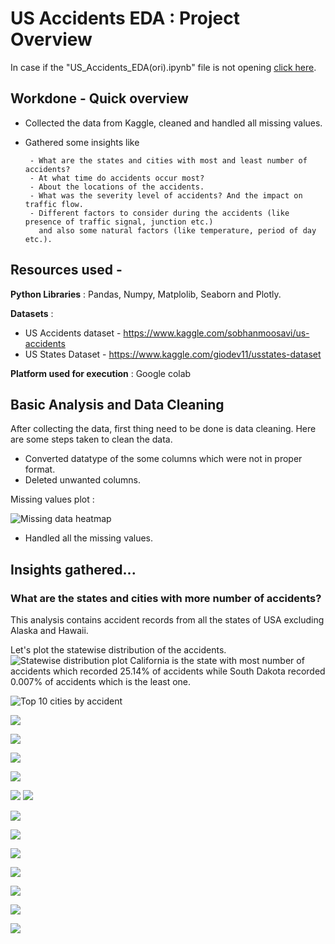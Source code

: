 # US Accidents EDA : Project Overview
In case if the "US_Accidents_EDA(ori).ipynb" file is not opening [click here](https://colab.research.google.com/drive/1QSCa9lT2yHZGg9IL2CWxV1TT6T-pMnVk?authuser=1#scrollTo=zgKp7GnL94Ew).

## Workdone - Quick overview

- Collected the data from Kaggle, cleaned and handled all missing values.
- Gathered some insights like 

       - What are the states and cities with most and least number of accidents?
       - At what time do accidents occur most?
       - About the locations of the accidents.
       - What was the severity level of accidents? And the impact on traffic flow.
       - Different factors to consider during the accidents (like presence of traffic signal, junction etc.) 
         and also some natural factors (like temperature, period of day etc.).
 
## Resources used -
**Python Libraries** : Pandas, Numpy, Matplolib, Seaborn and Plotly.

**Datasets** : 
* US Accidents dataset - https://www.kaggle.com/sobhanmoosavi/us-accidents
* US States Dataset - https://www.kaggle.com/giodev11/usstates-dataset

**Platform used for execution** : Google colab

## Basic Analysis and Data Cleaning
After collecting the data, first thing need to be done is data cleaning. Here are some steps taken to clean the data.
* Converted datatype of the some columns which were not in proper format. 
* Deleted unwanted columns.

Missing values plot :

![Missing data heatmap](https://github.com/Abhishek-2505/US-Accidents-Exploratory-Data-Analysis/blob/main/images/missing%20values%20heatmap.png)

* Handled all the missing values.



## Insights gathered...

### What are the states and cities with more number of accidents?

This analysis contains accident records from all the states of USA excluding Alaska and Hawaii.

Let's plot the statewise distribution of the accidents.
![Statewise distribution plot](https://github.com/Abhishek-2505/US-Accidents-Exploratory-Data-Analysis/blob/main/images/newplot.png)
California is the state with most number of accidents which recorded 25.14% of accidents while South Dakota recorded 0.007% of accidents which is the least one.

![Top 10 cities by accident](https://github.com/Abhishek-2505/US-Accidents-Exploratory-Data-Analysis/blob/main/images/top%2010%20cities%20by%20accidents.png)

![](https://github.com/Abhishek-2505/US-Accidents-Exploratory-Data-Analysis/blob/main/images/yearly%20ditribution%20of%20accidents.png)

![](https://github.com/Abhishek-2505/US-Accidents-Exploratory-Data-Analysis/blob/main/images/monthly%20ditribution%20of%20the%20years%202016-20.png)

![](https://github.com/Abhishek-2505/US-Accidents-Exploratory-Data-Analysis/blob/main/images/daywise%20distribution.png)

![](https://github.com/Abhishek-2505/US-Accidents-Exploratory-Data-Analysis/blob/main/images/hourly%20ditribution.png)

![](https://github.com/Abhishek-2505/US-Accidents-Exploratory-Data-Analysis/blob/main/images/locations.png)
![](https://github.com/Abhishek-2505/US-Accidents-Exploratory-Data-Analysis/blob/main/images/location%20heatmap.png)

![](https://github.com/Abhishek-2505/US-Accidents-Exploratory-Data-Analysis/blob/main/images/severity%20distribution.png)

![](https://github.com/Abhishek-2505/US-Accidents-Exploratory-Data-Analysis/blob/main/images/accident%20duration.png)

![](https://github.com/Abhishek-2505/US-Accidents-Exploratory-Data-Analysis/blob/main/images/taffic%20signal.png)

![](https://github.com/Abhishek-2505/US-Accidents-Exploratory-Data-Analysis/blob/main/images/crossing-junction.png)

![](https://github.com/Abhishek-2505/US-Accidents-Exploratory-Data-Analysis/blob/main/images/period%20of%20day.png)

![](https://github.com/Abhishek-2505/US-Accidents-Exploratory-Data-Analysis/blob/main/images/weather%20condition.png)

![](https://github.com/Abhishek-2505/US-Accidents-Exploratory-Data-Analysis/blob/main/images/temperature%20distribution.png)


